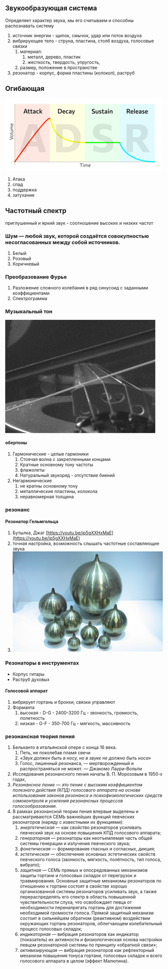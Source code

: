 ##  Звукообразующая система 
Определяет характер звука, мы его считываем и способны распознавать систему
   
1.  источник энергии - щипок, смычок, удар или поток воздуха
2.  вибрирующее тело - струна, пластина, столб воздуха, голосовые связки
    1.  материал:
        1.  металл, дерево, пластик
        2.  жесткость, твердость, упругость,
    2.  размер, положение в пространстве
3.  резонатор - корпус, форма пластины (колокол), раструб


##  Огибающая

![](./adsr.svg)

1.  Атака
2.  спад
3.  поддержка
4.  затухание


## Частотный спектр

приглушенный и яркий звук - соотношение высоких и низких частот

###  Шум — любой звук, которой создаётся совокупностью несогласованных между собой источников.
1.  Белый
2.  Розовый
3.  Коричневый

###  Преобразование Фурье
1.  Разложение сложного колебания в ряд синусоид с заданными коэффициентами
2.  Спектрограмма


### Музыкальный тон

![](./Bowed_violin_string_helholz_corner.gif)

#### обертоны
1.  Гармонические - целые гармоники
    1.  Стоячая волна с закрепленными концами
    2.  Кратные основному тону частоты
    3.  флажолеты
    4.  Натуральный звукоряд - отсутствие биений
2.  Негармонические
    1.  не кратны основному тону
    2.  металлические пластины, колокола
    3.  неравномерная толщина

###  резонанс

#### Резонатор Гельмгольца
1.  Бутылка, Джаг [https://youtu.be/ip5gXXHxMaE](https://youtu.be/ip5gXXHxMaE)
2.  точная настройка, возможность слышать частотные составляющие звука
3.  ![](./Helmholtz_resonator.jpg)

### Резонаторы в инструментах
- Корпус гитары
- Раструб духовых

#### Голосовой аппарат
1.  вибрирует гортань и бронхи, связки управляют
2.  Форманта
    1.  высокая - D-G - 2400-3200 Гц - звонкость, громкость, полетность
    2.  низкая - G-F - 350-700 Гц - мягкость, массивность
   

###  резонансная теория пения
1.  Бельканто в итальянской опере с конца 16 века.
    1.  Петь, не поколебав пламя свечи
    2.  _«Звук должен быть в носу, но в звуке не должно быть носа»_
    3.  Голос, лишенный резонанса, — мертворожденный и распространяться не может. — Джакомо Лаури-Вольпи
2.  Исследования резонансного пения начаты В. П. Морозовым в 1950-х годах,
3.  _Резонансное пение — это пение с высоким коэффициентом полезного действия (КПД) голосового аппарата на основе использования законов резонанса и психофизиологических средств самоконтроля и усиления резонансных процессов голосообразования_.
4.  В рамках резонансной теории пения впервые выделены и рассматриваются СЕМЬ важнейших функций певческих резонаторов (наряду с известными их функциями):
    1.  _энергетическая_ — как свойство резонаторов усиливать певческий звук на основе повышения КПД голосового аппарата;
    2.  _генераторная_ — резонаторы как неотъемлемая часть общей системы генерации и излучения певческого звука;
    3.  _фонетическая_ — формирование гласных и согласных, дикция;
    4.  _эстетическая_ — обеспечение основных эстетических свойств певческого голоса (звонкость, мягкость, полётность, тип голоса, вибрато);
    5.  _защитная_ — СЕМЬ прямых и опосредованных механизмов защиты гортани и голосовых складок от перегрузок и травмирования. Основные защитные механизмы резонаторов по отношению к гортани состоят в свойстве хорошо организованной системы резонаторов усиливать звук, а также перераспределять его спектр в область повышенной чувствительности слуха, что освобождает певца от необходимости перенапрягать гортань для достижения необходимой громкости голоса. Прямой защитный механизм состоит в сильнейшем обратном (реактивном) воздействии окружающих гортань резонаторов, облегчающем колебательный процесс голосовых складок;
    6.  _индикаторная_ — вибрация резонаторов как индикатор (показатель) их активности и физиологическая основа настройки певцом резонаторной системы по принципу «обратной связи»;
    7.  _активизирующая_ — вибрация резонаторов как рефлекторный механизм повышения тонуса гортани, голосовых складок и всего голосового аппарата в целом (эффект Малютина).